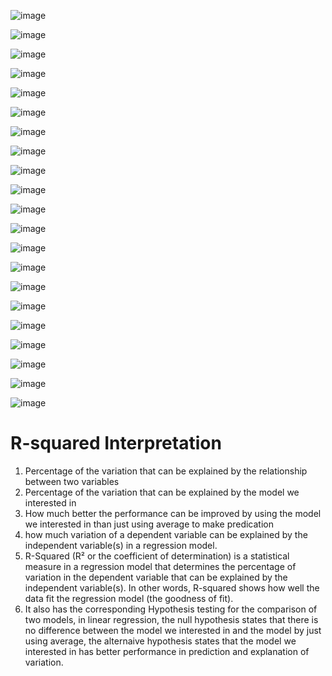 ![image](https://user-images.githubusercontent.com/60442877/188325360-be57d3c1-3e99-4f73-9266-e9aa9cfe04f9.png)

![image](https://user-images.githubusercontent.com/60442877/188326339-02dfcd4a-034b-498f-a784-3e86b8b1e343.png)

![image](https://user-images.githubusercontent.com/60442877/188326358-6c240416-51d5-49c3-8821-0530344baf16.png)

![image](https://user-images.githubusercontent.com/60442877/188326411-9cb098c2-44bd-41a0-9a7e-3ee94ea1983a.png)

![image](https://user-images.githubusercontent.com/60442877/188326448-73312b97-d278-43c7-bef2-8287e96d9b6e.png)

![image](https://user-images.githubusercontent.com/60442877/188326485-7ca1c815-6db2-4e76-9e86-2f1ea39f441b.png)

![image](https://user-images.githubusercontent.com/60442877/188326492-144d5ead-d211-405f-9d60-c1389ef91a72.png)

![image](https://user-images.githubusercontent.com/60442877/188326503-32052f56-2fe2-4472-81c6-ad02e9c5286a.png)

![image](https://user-images.githubusercontent.com/60442877/188326512-b1016989-ebfe-41f8-a84b-6ab4aed72654.png)

![image](https://user-images.githubusercontent.com/60442877/188326521-cea07796-eb66-4f7b-9fc6-679f893f0d6f.png)

![image](https://user-images.githubusercontent.com/60442877/188326530-8063a245-b3c6-4b2c-9079-0118bbb7334e.png)

![image](https://user-images.githubusercontent.com/60442877/188326580-7d956c0f-b77e-4e62-bd61-8430fb25016e.png)

![image](https://user-images.githubusercontent.com/60442877/188326633-3ee4397f-8bac-4c70-852c-daa1dfc90e86.png)

![image](https://user-images.githubusercontent.com/60442877/188326637-062cd4aa-8fa2-40df-b1d2-e12da989c7cd.png)

![image](https://user-images.githubusercontent.com/60442877/188326670-ab82b4a7-b82d-4f4f-8981-2a4f90a536a9.png)

![image](https://user-images.githubusercontent.com/60442877/188326680-c28c5dad-95dd-4d7e-848f-733149005d3e.png)

![image](https://user-images.githubusercontent.com/60442877/188326688-535d4c32-8752-4ee1-9ff1-1c27c85a9be9.png)

![image](https://user-images.githubusercontent.com/60442877/188326704-03823712-901f-4aa4-aa9b-8e20eaf7bdb3.png)

![image](https://user-images.githubusercontent.com/60442877/188326744-9a914a66-e51e-49a4-9c49-e401cf032365.png)

![image](https://user-images.githubusercontent.com/60442877/188326899-b1793be3-1fa8-43a3-98d7-b07002250ed4.png)

![image](https://user-images.githubusercontent.com/60442877/188326937-6940646a-cbd0-4372-8e43-b0eacdcf8e7a.png)

# R-squared Interpretation

1. Percentage of the variation that can be explained by the relationship between two variables
2. Percentage of the variation that can be explained by the model we interested in
3. How much better the performance can be improved by using the model we interested in than just using average to make predication
4. how much variation of a dependent variable can be explained by the independent variable(s) in a regression model.
5. R-Squared (R² or the coefficient of determination) is a statistical measure in a regression model that determines the percentage of variation in the dependent variable that can be explained by the independent variable(s). In other words, R-squared shows how well the data fit the regression model (the goodness of fit).
6. It also has the corresponding Hypothesis testing for the comparison of two models, in linear regression, the null hypothesis states that there is no difference between the model we interested in and the model by just using average, the alternaive hypothesis states that the model we interested in has better performance in prediction and explanation of variation.
